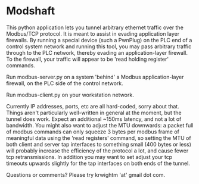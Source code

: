 Modshaft
========

This python application lets you tunnel arbitrary ethernet traffic over the Modbus/TCP protocol.  It is meant to assist in evading application layer firewalls.  By running a special device (such a PwnPlug) on the PLC end of a control system network and running this tool, you may pass arbitrary traffic through to the PLC network, thereby evading an application-layer firewall.  To the firewall, your traffic will appear to be 'read holding register' commands.

Run modbus-server.py on a system 'behind' a Modbus application-layer firewall, on the PLC side of the control network.

Run modbus-client.py on your workstation network.

Currently IP addresses, ports, etc are all hard-coded, sorry about that.  Things aren't particularly well-written in general at the moment, but the tunnel does work.  Expect an additional ~150ms latency, and not a lot of bandwidth.  You might also want to adjust the MTU downwards: a packet full of modbus commands can only squeeze 3 bytes per modbus frame of meaningful data using the 'read registers' command, so setting the MTU of both client and server tap interfaces to something small (400 bytes or less) will probably increase the efficiency of the protocol a lot, and cause fewer tcp retransmissions.  In addition you may want to set adjust your tcp timeouts upwards slightly for the tap interfaces on both ends of the tunnel.

Questions or comments?  Please try krwightm 'at' gmail dot com.

